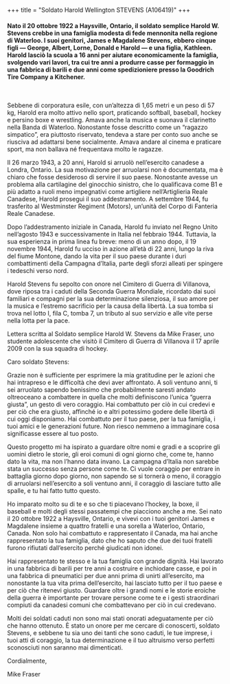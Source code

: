 +++
title = "Soldato Harold Wellington STEVENS (A106419)"
+++

#### Nato il 20 ottobre 1922 a Haysville, Ontario, il soldato semplice Harold W. Stevens crebbe in una famiglia modesta di fede mennonita nella regione di Waterloo. I suoi genitori, James e Magdalene Stevens, ebbero cinque figli — George, Albert, Lorne, Donald e Harold — e una figlia, Kathleen. Harold lasciò la scuola a 16 anni per aiutare economicamente la famiglia, svolgendo vari lavori, tra cui tre anni a produrre casse per formaggio in una fabbrica di barili e due anni come spedizioniere presso la Goodrich Tire Company a Kitchener.
<br>


Sebbene di corporatura esile, con un’altezza di 1,65 metri e un peso di 57 kg, Harold era molto attivo nello sport, praticando softball, baseball, hockey e persino boxe e wrestling. Amava anche la musica e suonava il clarinetto nella Banda di Waterloo. Nonostante fosse descritto come un “ragazzo simpatico”, era piuttosto riservato, tendeva a stare per conto suo anche se riusciva ad adattarsi bene socialmente. Amava andare al cinema e praticare sport, ma non ballava né frequentava molto le ragazze.

Il 26 marzo 1943, a 20 anni, Harold si arruolò nell’esercito canadese a Londra, Ontario. La sua motivazione per arruolarsi non è documentata, ma è chiaro che fosse desideroso di servire il suo paese. Nonostante avesse un problema alla cartilagine del ginocchio sinistro, che lo qualificava come B1 e più adatto a ruoli meno impegnativi come artigliere nell’Artiglieria Reale Canadese, Harold proseguì il suo addestramento. A settembre 1944, fu trasferito al Westminster Regiment (Motors), un’unità del Corpo di Fanteria Reale Canadese.

Dopo l’addestramento iniziale in Canada, Harold fu inviato nel Regno Unito nell’agosto 1943 e successivamente in Italia nel febbraio 1944. Tuttavia, la sua esperienza in prima linea fu breve: meno di un anno dopo, il 19 novembre 1944, Harold fu ucciso in azione all’età di 22 anni, lungo la riva del fiume Montone, dando la vita per il suo paese durante i duri combattimenti della Campagna d’Italia, parte degli sforzi alleati per spingere i tedeschi verso nord.

Harold Stevens fu sepolto con onore nel Cimitero di Guerra di Villanova, dove riposa tra i caduti della Seconda Guerra Mondiale, ricordato dai suoi familiari e compagni per la sua determinazione silenziosa, il suo amore per la musica e l’estremo sacrificio per la causa della libertà. La sua tomba si trova nel lotto I, fila C, tomba 7, un tributo al suo servizio e alle vite perse nella lotta per la pace.

Lettera scritta al Soldato semplice Harold W. Stevens da Mike Fraser, uno studente adolescente che visitò il Cimitero di Guerra di Villanova il 17 aprile 2009 con la sua squadra di hockey.

Caro soldato Stevens:

Grazie non è sufficiente per esprimere la mia gratitudine per le azioni che hai intrapreso e le difficoltà che devi aver affrontato. A soli ventuno anni, ti sei arruolato sapendo benissimo che probabilmente saresti andato oltreoceano a combattere in quella che molti definiscono l’unica “guerra giusta”, un gesto di vero coraggio. Hai combattuto per ciò in cui credevi e per ciò che era giusto, affinché io e altri potessimo godere delle libertà di cui oggi disponiamo. Hai combattuto per il tuo paese, per la tua famiglia, i tuoi amici e le generazioni future. Non riesco nemmeno a immaginare cosa significasse essere al tuo posto.

Questo progetto mi ha ispirato a guardare oltre nomi e gradi e a scoprire gli uomini dietro le storie, gli eroi comuni di ogni giorno che, come te, hanno dato la vita, ma non l’hanno data invano. La campagna d’Italia non sarebbe stata un successo senza persone come te. Ci vuole coraggio per entrare in battaglia giorno dopo giorno, non sapendo se si tornerà o meno, il coraggio di arruolarsi nell’esercito a soli ventuno anni, il coraggio di lasciare tutto alle spalle, e tu hai fatto tutto questo.

Ho imparato molto su di te e so che ti piacevano l’hockey, la boxe, il baseball e molti degli stessi passatempi che piacciono anche a me. Sei nato il 20 ottobre 1922 a Haysville, Ontario, e vivevi con i tuoi genitori James e Magdalene insieme a quattro fratelli e una sorella a Waterloo, Ontario, Canada. Non solo hai combattuto e rappresentato il Canada, ma hai anche rappresentato la tua famiglia, dato che ho saputo che due dei tuoi fratelli furono rifiutati dall’esercito perché giudicati non idonei.

Hai rappresentato te stesso e la tua famiglia con grande dignità. Hai lavorato in una fabbrica di barili per tre anni a costruire e inchiodare casse, e poi in una fabbrica di pneumatici per due anni prima di unirti all’esercito, ma nonostante la tua vita prima dell’esercito, hai lasciato tutto per il tuo paese e per ciò che ritenevi giusto. Guardare oltre i grandi nomi e le storie eroiche della guerra è importante per trovare persone come te e i gesti straordinari compiuti da canadesi comuni che combattevano per ciò in cui credevano.

Molti dei soldati caduti non sono mai stati onorati adeguatamente per ciò che hanno ottenuto. È stato un onore per me cercare di conoscerti, soldato Stevens, e sebbene tu sia uno dei tanti che sono caduti, le tue imprese, i tuoi atti di coraggio, la tua determinazione e il tuo altruismo verso perfetti sconosciuti non saranno mai dimenticati.

Cordialmente,

Mike Fraser
